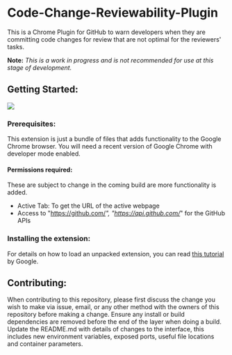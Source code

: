 # Code-Change-Reviewability-Plugin
This is a Chrome Plugin for GitHub to warn developers when they are committing code changes for review that are not optimal for the reviewers' tasks.

**Note:** *This is a work in progress and is not recommended for use at this stage of development.*

## Getting Started:
![](https://raw.githubusercontent.com/achyudhk/Code-Change-Reviewability-Plugin/master/doc/screenshot.png)
### Prerequisites:
This extension is just a bundle of files that adds functionality to the Google Chrome browser. You will need a recent version of Google Chrome with developer mode enabled.
#### Permissions required:
These are subject to change in the coming build are more functionality is added.
  * Active Tab: To get the URL of the active webpage
  * Access to "https://github.com/*", "https://api.github.com/*" for the GitHub APIs
### Installing the extension:
For details on how to load an unpacked extension, you can read [this tutorial](https://developer.chrome.com/extensions/getstarted#unpacked) by Google.

## Contributing:
When contributing to this repository, please first discuss the change you wish to make via issue, email, or any other method with the owners of this repository before making a change. Ensure any install or build dependencies are removed before the end of the layer when doing a build. Update the README.md with details of changes to the interface, this includes new environment variables, exposed ports, useful file locations and container parameters.
